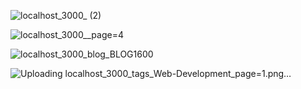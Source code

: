 ![localhost_3000_ (2)](https://github.com/JafirRehman/codehelp_practice_projects/assets/131444360/0c839885-6005-4e92-8b75-e03ebcaeecd4)













![localhost_3000__page=4](https://github.com/JafirRehman/codehelp_practice_projects/assets/131444360/12a66667-c02e-419e-bae5-79b4504527f5)


![localhost_3000_blog_BLOG1600](https://github.com/JafirRehman/codehelp_practice_projects/assets/131444360/492194c3-05be-4b72-8015-2b13ffaf85a5)


![Uploading localhost_3000_tags_Web-Development_page=1.png…]()
